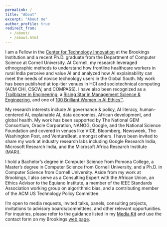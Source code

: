 ```yaml
---
permalink: /
title: "About"
excerpt: "About me"
author_profile: true
redirect_from: 
  - /about/
  - /about.html
---
```


I am a Fellow in the [Center for Technology Innovation](https://www.brookings.edu/centers/center-for-technology-innovation/) at the Brookings Institution and a recent Ph.D. graduate from the Department of Computer Science at Cornell University. At Cornell, my research leveraged ethnographic methods to understand how frontline healthcare workers in rural India perceive and value AI and analyzed how AI explainability can meet the needs of novice technology users in the Global South. My work has been published at top-tier venues in HCI and sociotechnical computing (ACM CHI, CSCW, and COMPASS). I have also been recognized as a [Trailblazer in Engineering](https://engineering.purdue.edu/Engr/Trailblazers/Fellows), a [Rising Star in Management Science & Engineering](https://msandedei.stanford.edu/events/rising-stars), and one of [100 Brilliant Women in AI Ethics™](https://womeninaiethics.org/the-list/of-2022/).

My research interests include AI governance & policy, AI literacy, human-centered AI, explainable AI, data economies, African development, and global health. My work has been supported by The National GEM Consortium, Oracle Corporation, NANOG, Google, and the National Science Foundation and covered in venues like VICE, Bloomberg, Newsweek, The Washington Post, and VentureBeat, amongst others. I have been invited to share my work at industry research labs including Google Research India, Microsoft Research India, and the Microsoft Africa Research Institute (MARI).

I hold a Bachelor’s degree in Computer Science from Pomona College, a Master’s degree in Computer Science from Cornell University, and a Ph.D. in Computer Science from Cornell University. Aside from my work at Brookings, I also serve as a Consulting Expert with the African Union, an Ethics Advisor to the Equiano Institute, a member of the IEEE Standards Association working group on algorithmic bias, and a contributing member of the ACM US Technology Policy Committee.

I’m open to media requests, invited talks, panels, consulting projects, invitations to advisory boards/committees, and other relevant opportunities. For inquiries, please refer to the guidance listed in my [Media Kit](https://github.com/chinasatokolo/MediaKit) and use the contact form on my Brookings [web page](https://www.brookings.edu/people/chinasa-t-okolo/).

